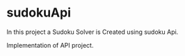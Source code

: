 # sudokuApi
In this project a Sudoku Solver is Created using sudoku Api.

Implementation of API project.

